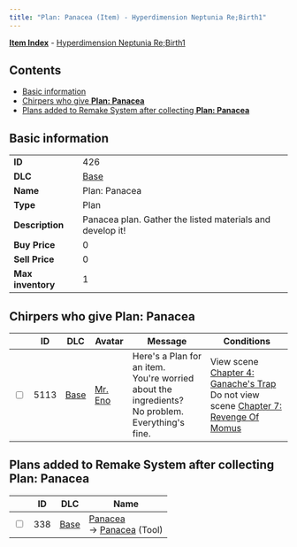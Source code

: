 ```yaml
---
title: "Plan: Panacea (Item) - Hyperdimension Neptunia Re;Birth1"
---
```


[**Item Index**](/neptunia/rb1/item/index.html) - [Hyperdimension Neptunia Re;Birth1](/neptunia/rb1)

## Contents

- [Basic information](#basic-information)
- [Chirpers who give **Plan: Panacea**](#chirpers-who-give-plan-panacea)
- [Plans added to Remake System after collecting **Plan: Panacea**](#plans-added-to-remake-system-after-collecting-plan-panacea)

## Basic information

|   |   |
| -- | -- |
| **ID** | 426 |
| **DLC** | [Base](/neptunia/rb1/dlc/1-base.html) |
| **Name** | Plan: Panacea |
| **Type** | Plan |
| **Description** | Panacea plan. Gather the listed materials and develop it! |
| **Buy Price** | 0 |
| **Sell Price** | 0 |
| **Max inventory** | 1 |


## Chirpers who give **Plan: Panacea**

|    | ID | DLC | Avatar | Message | Conditions |
| -- | -- | --- | ------ | ------- | ---------- |
| <input type="checkbox" id="rb1-chirper-event-1-5113" class="trackbox" /> | 5113 | [Base](/neptunia/rb1/dlc/1-base.html) | [Mr. Eno](/neptunia/rb1/undefined/1-230-mr-eno.html) | Here's a Plan for an item.<br />You're worried about the ingredients?<br />No problem. Everything's fine. | View scene [Chapter 4: Ganache's Trap](/neptunia/rb1/scene/1-417-chapter-4-ganaches-trap.html)<br />Do not view scene [Chapter 7: Revenge Of Momus](/neptunia/rb1/scene/1-727-chapter-7-revenge-of-momus.html) |


## Plans added to Remake System after collecting **Plan: Panacea**

|    | ID | DLC | Name |
| -- | -- | --- | ---- |
| <input type="checkbox" id="rb1-remake-1-338" class="trackbox" /> | 338 | [Base](/neptunia/rb1/dlc/1-base.html) | [Panacea](/neptunia/rb1/remake/1-338-panacea.html)<br /> → [Panacea](/neptunia/rb1/item/1-31-panacea.html) (Tool) |
